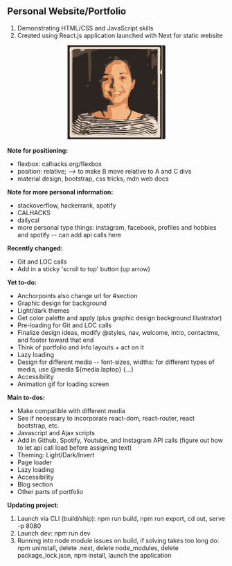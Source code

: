 ## Personal Website/Portfolio

1. Demonstrating HTML/CSS and JavaScript skills
2. Created using React.js application launched with Next for static website

<p align="center">
  <img src="./static/genImages/3-color-trace.png" aria-label="Profile Image" />
</p>

<b> Note for positioning: </b>
<ul>
  <li> flexbox: calhacks.org/flexbox </li>
  <li> position: relative; --> to make B move relative to A and C divs </li>
  <li> material design, bootstrap, css tricks, mdn web docs </li>
</ul>

<b> Note for more personal information: </b>
<ul>
  <li> stackoverflow, hackerrank, spotify </li>
  <li> CALHACKS </li>
  <li> dailycal </li>
  <li> more personal type things: instagram, facebook, profiles and hobbies and spotify -- can add api calls here </li>
</ul>

<b> Recently changed: </b>
<ul>
  <li> Git and LOC calls </li>
  <li> Add in a sticky 'scroll to top' button (up arrow) </li>
</ul>

<b> Yet to-do: </b>
<ul>
  <li> Anchorpoints also change url for #section </li>
  <li> Graphic design for background </li>
  <li> Light/dark themes </li>
  <li> Get color palette and apply (plus graphic design background Illustrator) </li>
  <li> Pre-loading for Git and LOC calls </li>

  <li> Finalize design ideas, modify @styles, nav, welcome, intro, contactme, and footer toward that end </li>
  <li> Think of portfolio and info layouts + act on it </li>
  <li> Lazy loading </li>
  <li> Design for different media -- font-sizes, widths: for different types of media, use @media ${media.laptop} {...} </li>

  <li> Accessibility </li>
  <li> Animation gif for loading screen </li>
</ul>

<b> Main to-dos: </b>
<ul>
  <li> Make compatible with different media </li>
  <li> See if necessary to incorporate react-dom, react-router, react bootstrap, etc. </li>
  <li> Javascript and Ajax scripts </li>
  <li> Add in Github, Spotify, Youtube, and Instagram API calls (figure out how to let api call load before assigning text) </li>
  <li> Theming: Light/Dark/Invert </li>
  <li> Page loader </li>
  <li> Lazy loading </li>
  <li> Accessibility </li>
  <li> Blog section </li>
  <li> Other parts of portfolio </li>
</ul>

<b> Updating project: </b>
  1. Launch via CLI (build/ship): npm run build, npm run export, cd out, serve -p 8080
  2. Launch dev:
     npm run dev
  3. Running into node module issues on build, if solving takes too long do: npm uninstall, delete .next, delete node_modules, delete package_lock.json, npm install, launch the application
